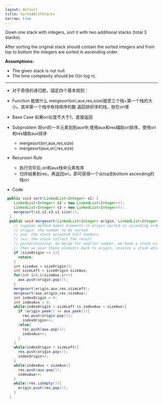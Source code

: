 ```yaml
---
layout: default
title: SortedWithStacks
narrow: true
---
```

Given one stack with integers, sort it with two additional stacks (total 3 stacks). 

After sorting the original stack should contain the sorted integers and from top to bottom the integers are sorted in ascending order.

**Assumptions:**

- The given stack is not null.
- The time complexity should be O(n log n).
***
- 对于奇怪的递归题，锚定四个基本规则：

- Function 能做什么
	mergesort(ori,aux,res,size)接受三个栈+第一个栈的大小。其中第一个栈中有待排序的数
	返回排好序的栈，放在ori里
- Base Case
	如果ori长度不大于1，直接返回
- Subproblem
	将ori的一半元素划到aux中,使用aux和res辅助ori排序，使用ori和res辅助aux排序
	- mergesort(ori,aux,res,size)
	- mergesort(aux,ori,res,size)
- Recursion Rule
	- 执行完毕后,ori和aux栈中元素有序
	- 归并结果到res，再返回ori，即可获得一个从top到bottom ascending的栈ori


- Code
```java
 public void sort(LinkedList<Integer> s1) {
    LinkedList<Integer> s2 = new LinkedList<Integer>();
    LinkedList<Integer> s3 = new LinkedList<Integer>();
    mergesort(s1,s2,s3,s1.size());
  }
  public void mergesort(LinkedList<Integer> origin, LinkedList<Integer> aux, LinkedList<Integer> res, int sizeOrigin){
    // suppose method makes elements in origin sorted in ascending order 
    // origin: the number to be sorted
    // aux: the stack accepted half numbers
    // res: the stack collect the result
    // postprocessing: do merge for smaller number, we have a stack with largest element on the top. 
    // Then we pour these elements back to origin, receive a stack which the smallest element on the top.
    if (sizeOrigin <= 1){
      return;
    }
    int sizeAux = sizeOrigin/2;
    int sizeLeft = sizeOrigin-sizeAux;
    for(int i=0;i<sizeAux;i++){
      aux.push(origin.pop());
    }
    mergesort(origin,aux,res,sizeLeft);
    mergesort(aux,origin,res,sizeAux);
    int indexOrigin = 0;
    int indexAux = 0;
    while(indexOrigin < sizeLeft && indexAux < sizeAux){
      if (origin.peek() <= aux.peek()){
        res.push(origin.pop());
        indexOrigin++;
      }else{
        res.push(aux.pop());
        indexAux++;
      }
    }
    while(indexOrigin < sizeLeft){
      res.push(origin.pop());
      indexOrigin++;
    }
    while(indexAux < sizeAux){
      res.push(aux.pop());
      indexAux++;
    }
    while(!res.isEmpty()){
      origin.push(res.pop());
    } 
  }
```